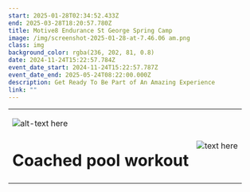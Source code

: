 ```yaml
---
start: 2025-01-28T02:34:52.433Z
end: 2025-03-28T18:20:57.780Z
title: Motive8 Endurance St George Spring Camp
image: /img/screenshot-2025-01-28-at-7.46.06 am.png
class: img
background_color: rgba(236, 202, 81, 0.8)
date: 2024-11-24T15:22:57.784Z
event_date_start: 2024-11-24T15:22:57.787Z
event_date_end: 2025-05-24T08:22:00.000Z
description: Get Ready To Be Part of An Amazing Experience
link: ""
---
```

<table>

<tr><td>

![alt-text here](/img/img_9596.jpeg "here is an image title")

# **Coached  pool workout**

</td>

<td>

![text here](/img/448801685_694871856114049_4166548497405680991_n-2.jpg "title here")

</td></tr></table>

